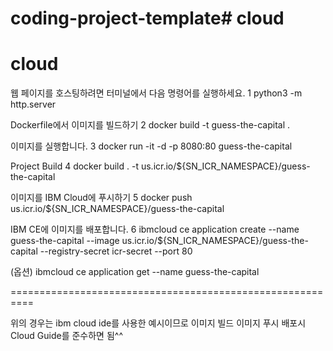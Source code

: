 # coding-project-template# cloud
# cloud

웹 페이지를 호스팅하려면 터미널에서 다음 명령어를 실행하세요.
1
python3 -m http.server

Dockerfile에서 이미지를 빌드하기
2
docker build -t guess-the-capital .

이미지를 실행합니다.
3
docker run -it -d -p 8080:80 guess-the-capital

Project Build
4
docker build . -t us.icr.io/${SN_ICR_NAMESPACE}/guess-the-capital

이미지를 IBM Cloud에 푸시하기
5
docker push us.icr.io/${SN_ICR_NAMESPACE}/guess-the-capital

IBM CE에 이미지를 배포합니다.
6
ibmcloud ce application create --name guess-the-capital --image us.icr.io/${SN_ICR_NAMESPACE}/guess-the-capital --registry-secret icr-secret --port 80


(옵션)
ibmcloud ce application get --name guess-the-capital

==========================================================


위의 경우는 ibm cloud ide를 사용한
예시이므로 이미지 빌드 이미지 푸시 배포시 Cloud Guide를 준수하면 됨^^
